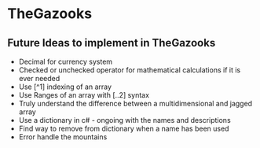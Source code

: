 # TheGazooks

## Future Ideas to implement in TheGazooks

- Decimal for currency system
- Checked or unchecked operator for mathematical calculations if it is ever needed
- Use [^1] indexing of an array
- Use Ranges of an array with [..2] syntax
- Truly understand the difference between a multidimensional and jagged array
- Use a dictionary in c# - ongoing with the names and descriptions
- Find way to remove from dictionary when a name has been used
- Error handle the mountains
